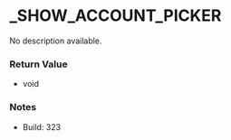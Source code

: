 # _SHOW_ACCOUNT_PICKER

No description available.

### Return Value
* void

### Notes
* Build: 323

